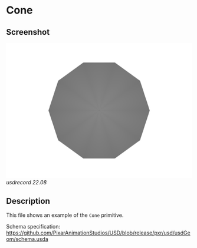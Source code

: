 # Cone

## Screenshot

![screenshot](screenshots/cone_usdrecord_22.08.png)
_usdrecord 22.08_

## Description

This file shows an example of the `Cone` primitive.

Schema specification: <https://github.com/PixarAnimationStudios/USD/blob/release/pxr/usd/usdGeom/schema.usda>
